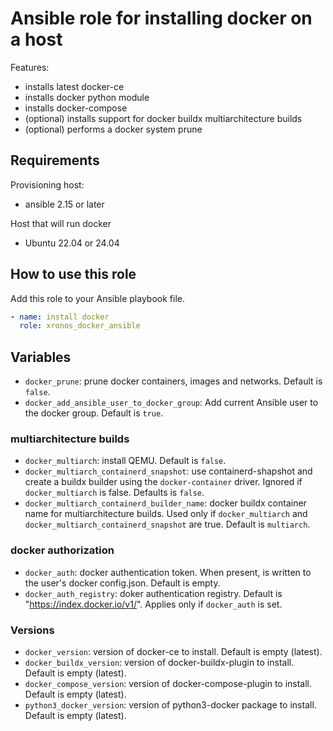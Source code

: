 # Ansible role for installing docker on a host

Features:

- installs latest docker-ce
- installs docker python module
- installs docker-compose
- (optional) installs support for docker buildx multiarchitecture builds
- (optional) performs a docker system prune

## Requirements

Provisioning host:

- ansible 2.15 or later

Host that will run docker

- Ubuntu 22.04 or 24.04

## How to use this role

Add this role to your Ansible playbook file.

```yaml
- name: install docker
  role: xronos_docker_ansible
```

## Variables

- `docker_prune`: prune docker containers, images and networks. Default is `false`.
- `docker_add_ansible_user_to_docker_group`: Add current Ansible user to the docker group. Default is `true`.

### multiarchitecture builds

- `docker_multiarch`: install QEMU. Default is `false`.
- `docker_multiarch_containerd_snapshot`: use containerd-shapshot and create a buildx builder using the `docker-container` driver. Ignored if `docker_multiarch` is false. Defaults is `false`.
- `docker_multiarch_containerd_builder_name`: docker buildx container name for multiarchitecture builds. Used only if `docker_multiarch` and `docker_multiarch_containerd_snapshot` are true. Default is `multiarch`.

### docker authorization

- `docker_auth`: docker authentication token. When present, is written to the user's docker config.json. Default is empty.
- `docker_auth_registry`: doker authentication registry. Default is "https://index.docker.io/v1/". Applies only if `docker_auth` is set.

### Versions
- `docker_version`: version of docker-ce to install. Default is empty (latest).
- `docker_buildx_version`: version of docker-buildx-plugin to install. Default is empty (latest).
- `docker_compose_version`: version of docker-compose-plugin to install. Default is empty (latest).
- `python3_docker_version`: version of python3-docker package to install. Default is empty (latest).
